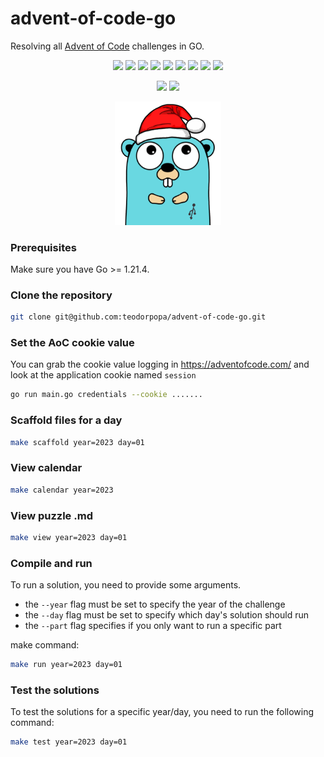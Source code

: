 # advent-of-code-go

Resolving all [Advent of Code](https://adventofcode.com/) challenges in GO.

<div align="center">

![](https://img.shields.io/badge/2015-16_days-blue)
![](https://img.shields.io/badge/2016-0_days-red)
![](https://img.shields.io/badge/2017-0_days-red)
![](https://img.shields.io/badge/2018-0_days-red)
![](https://img.shields.io/badge/2019-0_days-red)
![](https://img.shields.io/badge/2020-0_days-red)
![](https://img.shields.io/badge/2021-0_days-red)
![](https://img.shields.io/badge/2022-0_days-red)
![](https://img.shields.io/badge/2023-25_days-blue)

![](https://img.shields.io/badge/days%20completed-41-green)
![](https://img.shields.io/github/last-commit/teodorpopa/advent-of-code-go/main)

<img src="./assets/gopher.png" width="170" />

</div>

### Prerequisites

Make sure you have Go >= 1.21.4.

### Clone the repository

```sh
git clone git@github.com:teodorpopa/advent-of-code-go.git
```

### Set the AoC cookie value

You can grab the cookie value logging in https://adventofcode.com/ and look at the application cookie named `session`

```sh
go run main.go credentials --cookie .......
```

### Scaffold files for a day

```sh
make scaffold year=2023 day=01
```

### View calendar

```sh
make calendar year=2023
```

### View puzzle .md

```sh
make view year=2023 day=01
```

### Compile and run

To run a solution, you need to provide some arguments.
* the `--year` flag must be set to specify the year of the challenge
* the `--day` flag must be set to specify which day's solution should run
* the `--part` flag specifies if you only want to run a specific part

make command:

```sh
make run year=2023 day=01
```

### Test the solutions

To test the solutions for a specific year/day, you need to run the following command:

```sh
make test year=2023 day=01
```
